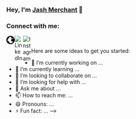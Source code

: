 ### Hey, I'm [Jash Merchant](https://jashmerchant.com/) 👋

### Connect with me:

[<img align="left" alt="jashmerchant.com" width="22px" src="https://raw.githubusercontent.com/iconic/open-iconic/master/svg/globe.svg" />](https://jashmerchant.com/)
[<img align="left" alt="LinkedIn" width="22px" src="https://cdn.jsdelivr.net/npm/simple-icons@v3/icons/linkedin.svg" />](https://www.linkedin.com/in/jash-j-merchant/)
[<img align="left" alt="Instagram" width="22px" src="https://cdn.jsdelivr.net/npm/simple-icons@v3/icons/instagram.svg" />](https://www.instagram.com/jashpi.e/)

<br />

Here are some ideas to get you started:

- 🔭 I’m currently working on ...
- 🌱 I’m currently learning ...
- 👯 I’m looking to collaborate on ...
- 🤔 I’m looking for help with ...
- 💬 Ask me about ...
- 📫 How to reach me: ...
- 😄 Pronouns: ...
- ⚡ Fun fact: ...
-->
